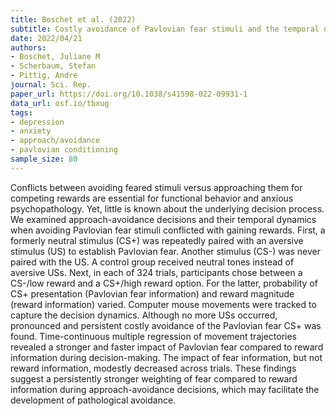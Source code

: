 ```yaml
---
title: Boschet et al. (2022)
subtitle: Costly avoidance of Pavlovian fear stimuli and the temporal dynamics of its decision process
date: 2022/04/21
authors:
- Boschet, Juliane M
- Scherbaum, Stefan
- Pittig, Andre
journal: Sci. Rep.
paper_url: https://doi.org/10.1038/s41598-022-09931-1
data_url: osf.io/tbxug
tags:
- depression
- anxiety
- approach/avoidance
- pavlovian conditioning
sample_size: 80
---
```


Conflicts between avoiding feared stimuli versus approaching them for competing rewards are essential for functional behavior and anxious psychopathology. Yet, little is known about the underlying decision process. We examined approach-avoidance decisions and their temporal dynamics when avoiding Pavlovian fear stimuli conflicted with gaining rewards. First, a formerly neutral stimulus (CS+) was repeatedly paired with an aversive stimulus (US) to establish Pavlovian fear. Another stimulus (CS-) was never paired with the US. A control group received neutral tones instead of aversive USs. Next, in each of 324 trials, participants chose between a CS-/low reward and a CS+/high reward option. For the latter, probability of CS+ presentation (Pavlovian fear information) and reward magnitude (reward information) varied. Computer mouse movements were tracked to capture the decision dynamics. Although no more USs occurred, pronounced and persistent costly avoidance of the Pavlovian fear CS+ was found. Time-continuous multiple regression of movement trajectories revealed a stronger and faster impact of Pavlovian fear compared to reward information during decision-making. The impact of fear information, but not reward information, modestly decreased across trials. These findings suggest a persistently stronger weighting of fear compared to reward information during approach-avoidance decisions, which may facilitate the development of pathological avoidance.

